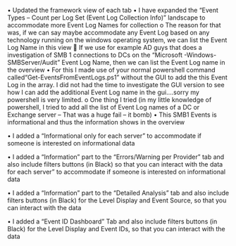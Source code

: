 •	Updated the framework view of each tab
•	I have expanded the “Event Types – Count per Log Set (Event Log Collection Info)” landscape to accommodate more Event Log Names for collection
o	The reason for that was, if we can say maybe accommodate any Event Log based on any technology running on the windows operating system, we can list the Event Log Name in this view
	If we use for example AD guys that does a investigation of SMB 1 connections to DCs on the “Microsoft -Windows-SMBServer/Audit” Event Log Name, then we can list the Event Log name in the overview
•	For this I made use of your normal powershell command called“Get-EventsFromEventLogs.ps1” without the GUI to add the this Event Log in the array. I did not had the time to investigate the GUI version to see how I can add the additional Event Log name in the gui….sorry my powershell is very limited.
o	One thing I tried (in my little knowledge of powershell, I tried to add all the list of Event Log names of a DC or Exchange server – That was a huge fail – it bomb) 
•	This SMB1 Events is informational and thus the information shows in the overview

 

•	I added a “Informational only for each server” to accommodate if someone is interested on informational data

 

•	I added a “Information” part to the “Errors/Warning per Provider” tab and also include filters buttons (in Black) so that you can interact with the data
for each server” to accommodate if someone is interested on informational data

 

•	I added a “Information” part to the “Detailed Analysis” tab and also include filters buttons (in Black) for the Level Display and Event Source, so that you can interact with the data
 

•	I added a “Event ID Dashboard” Tab and also include filters buttons (in Black) for the Level Display and Event IDs, so that you can interact with the data

 
